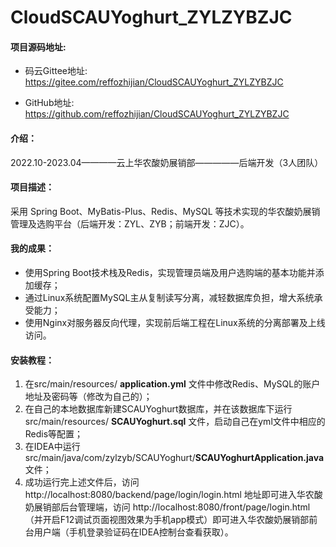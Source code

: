# CloudSCAUYoghurt_ZYLZYBZJC


#### 项目源码地址: 

- 码云Gittee地址: https://gitee.com/reffozhijian/CloudSCAUYoghurt_ZYLZYBZJC

- GitHub地址: https://github.com/reffozhijian/CloudSCAUYoghurt_ZYLZYBZJC


#### 介绍：
2022.10-2023.04————云上华农酸奶展销部—————后端开发（3人团队）
#### 项目描述：
采用 Spring Boot、MyBatis-Plus、Redis、MySQL 等技术实现的华农酸奶展销管理及选购平台（后端开发：ZYL、ZYB；前端开发：ZJC）。
#### 我的成果：
- 使用Spring Boot技术栈及Redis，实现管理员端及用户选购端的基本功能并添加缓存；
- 通过Linux系统配置MySQL主从复制读写分离，减轻数据库负担，增大系统承受能力； 
- 使用Nginx对服务器反向代理，实现前后端工程在Linux系统的分离部署及上线访问。

#### 安装教程：

1.  在src/main/resources/ **application.yml** 文件中修改Redis、MySQL的账户地址及密码等（修改为自己的）；
2.  在自己的本地数据库新建SCAUYoghurt数据库，并在该数据库下运行src/main/resources/ **SCAUYoghurt.sql** 文件，启动自己在yml文件中相应的Redis等配置；
3.  在IDEA中运行src/main/java/com/zylzyb/SCAUYoghurt/**SCAUYoghurtApplication.java**文件；
4.  成功运行完上述文件后，访问  http://localhost:8080/backend/page/login/login.html  地址即可进入华农酸奶展销部后台管理端，访问
    http://localhost:8080/front/page/login.html  （并开启F12调试页面视图效果为手机app模式）即可进入华农酸奶展销部前台用户端（手机登录验证码在IDEA控制台查看获取）。
